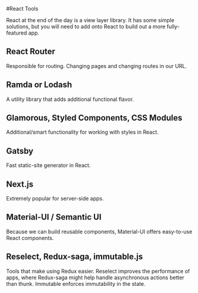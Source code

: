 #React Tools

React at the end of the day is a view layer library. It has some simple solutions, but you will need to add onto React to build out a more fully-featured app.

## React Router

Responsible for routing. Changing pages and changing routes in our URL.

## Ramda or Lodash

A utility library that adds additional functional flavor. 

## Glamorous, Styled Components, CSS Modules

Additional/smart functionality for working with styles in React.

## Gatsby

Fast static-site generator in React. 

## Next.js

Extremely popular for server-side apps.

## Material-UI / Semantic UI

Because we can build reusable components, Material-UI offers easy-to-use React components.

## Reselect, Redux-saga, immutable.js

Tools that make using Redux easier. Reselect improves the performance of apps, where Redux-saga might help handle asynchronous actions better than thunk. Immutable enforces immutability in the state.